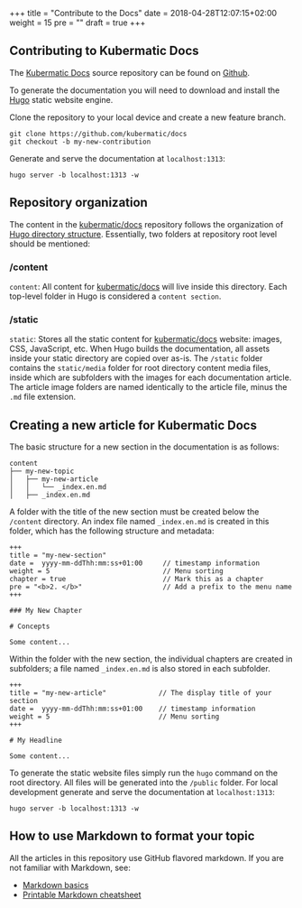 +++
title = "Contribute to the Docs"
date = 2018-04-28T12:07:15+02:00
weight = 15
pre = "<b></b>"
draft = true
+++

## Contributing to Kubermatic Docs

The [Kubermatic Docs](http://docs.kubermatic.io) source repository can be found on
[Github](https://github.com/kubermatic/docs).

To generate the documentation you will need to download and install the [Hugo](https://gohugo.io/overview/installing/)
static website engine.

Clone the repository to your local device and create a new feature branch.

```
git clone https://github.com/kubermatic/docs
git checkout -b my-new-contribution
```

Generate and serve the documentation at `localhost:1313`:

```
hugo server -b localhost:1313 -w
```

## Repository organization

The content in the [kubermatic/docs](https://github.com/kubermatic/docs) repository follows the organization of [Hugo
directory structure](https://gohugo.io/getting-started/directory-structure/). Essentially, two folders at repository
root level should be mentioned:

### /content

`content`: All content for [kubermatic/docs](https://github.com/kubermatic/docs) will live inside this directory. Each
top-level folder in Hugo is considered a `content section`.

### /static

`static`: Stores all the static content for [kubermatic/docs](https://github.com/kubermatic/docs) website: images, CSS,
JavaScript, etc. When Hugo builds the documentation, all assets inside your static directory are copied over as-is. The
`/static` folder contains the `static/media` folder for root directory content media files, inside which are subfolders
with the images for each documentation article. The article image folders are named identically to the article file,
minus the `.md` file extension.

## Creating a new article for Kubermatic Docs

The basic structure for a new section in the documentation is as follows:

```
content
├── my-new-topic
│   ├── my-new-article
│   │   └── _index.en.md
│   ├── _index.en.md
```

A folder with the title of the new section must be created below the `/content` directory. An index file named
`_index.en.md` is created in this folder, which has the following structure and metadata:

```
+++
title = "my-new-section"
date =  yyyy-mm-ddThh:mm:ss+01:00     // timestamp information
weight = 5                            // Menu sorting
chapter = true                        // Mark this as a chapter
pre = "<b>2. </b>"                    // Add a prefix to the menu name
+++

### My New Chapter

# Concepts

Some content...
```

Within the folder with the new section, the individual chapters are created in subfolders; a file named `_index.en.md`
is also stored in each subfolder.

```
+++
title = "my-new-article"             // The display title of your section
date =  yyyy-mm-ddThh:mm:ss+01:00    // timestamp information
weight = 5                           // Menu sorting
+++

# My Headline

Some content...
```

To generate the static website files simply run the `hugo` command on the root directory. All files will be generated
into the `/public` folder. For local development generate and serve the documentation at `localhost:1313`:

```
hugo server -b localhost:1313 -w
```

## How to use Markdown to format your topic

All the articles in this repository use GitHub flavored markdown. If you are not familiar with Markdown, see:

* [Markdown basics](https://help.github.com/articles/markdown-basics/)
* [Printable Markdown cheatsheet](https://guides.github.com/pdfs/markdown-cheatsheet-online.pdf)
